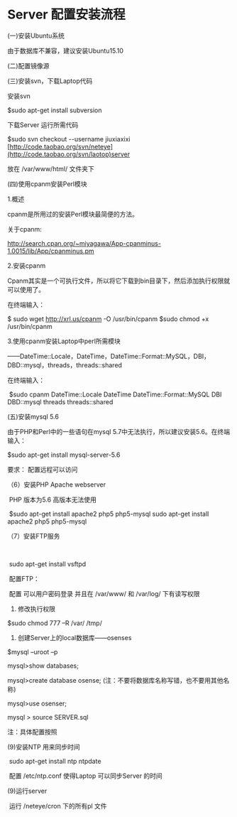 # Server 配置安装流程

(一)安装Ubuntu系统

由于数据库不兼容，建议安装Ubuntu15.10



(二)配置镜像源



(三)安装svn，下载Laptop代码

安装svn

$sudo apt-get install subversion



下载Server 运行所需代码

$sudo svn checkout --username jiuxiaxixi [http://code.taobao.org/svn/neteye](http://code.taobao.org/svn/laotop)server



放在 /var/www/html/ 文件夹下



(四)使用cpanm安装Perl模块

1.概述

cpanm是所用过的安装Perl模块最简便的方法。



关于cpanm:



http://search.cpan.org/~miyagawa/App-cpanminus-1.0015/lib/App/cpanminus.pm



2.安装cpanm

Cpanm其实是一个可执行文件，所以将它下载到bin目录下，然后添加执行权限就可以使用了。

在终端输入：

$ sudo wget http://xrl.us/cpanm -O /usr/bin/cpanm
  $sudo chmod +x /usr/bin/cpanm

3.使用cpanm安装Laptop中perl所需模块

——DateTime::Locale，DateTime，DateTime::Format::MySQL，DBI，DBD::mysql，threads，threads::shared

在终端输入：

​       $sudo cpanm DateTime::Locale DateTime DateTime::Format::MySQL DBI DBD::mysql threads threads::shared

(五)安装mysql 5.6

由于PHP和Perl中的一些语句在mysql 5.7中无法执行，所以建议安装5.6。在终端输入：



$sudo apt-get install mysql-server-5.6



要求： 配置远程可以访问



（6）安装PHP Apache webserver

​     PHP 版本为5.6 高版本无法使用



​     $sudo apt-get install apache2 php5 php5-mysql sudo apt-get install apache2 php5 php5-mysql



（7）安装FTP服务 

​     

​     sudo apt-get install vsftpd

​     配置FTP：

​          配置 可以用户密码登录 并且在 /var/www/ 和 /var/log/ 下有读写权限 

1. 修改执行权限



$sudo chmod 777 –R /var/ /tmp/



1. 创建Server上的local数据库——osenses

   

$mysql –uroot –p



mysql>show databases;



mysql>create database osense; (注：不要将数据库名称写错，也不要用其他名称)



mysql>use osenser;



mysql > source SERVER.sql

注：具体配置按照 

(9)安装NTP 用来同步时间

​     sudo apt-get install ntp ntpdate

​     配置 /etc/ntp.conf 使得Laptop 可以同步Server 的时间



(9)运行server



​     运行 /neteye/cron 下的所有pl 文件